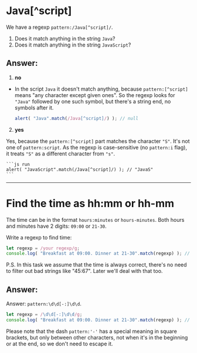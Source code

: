# Java[^script]

We have a regexp `pattern:/Java[^script]/`.

1. Does it match anything in the string `Java`?
2. Does it match anything in the string `JavaScript`?

## **Answer**:

1. **no**

- In the script `Java` it doesn't match anything, because `pattern:[^script]` means "any character except given ones". So the regexp looks for `"Java"` followed by one such symbol, but there's a string end, no symbols after it.

    ```js run
    alert( "Java".match(/Java[^script]/) ); // null
    ```

2. **yes**

Yes, because the `pattern:[^script]` part matches the character `"S"`. It's not one of `pattern:script`. As the regexp is case-sensitive (no `pattern:i` flag), it treats `"S"` as a different character from `"s"`.

    ```js run
    alert( "JavaScript".match(/Java[^script]/) ); // "JavaS"
    ```

---

# Find the time as hh:mm or hh-mm

The time can be in the format `hours:minutes` or `hours-minutes`. Both hours and minutes have 2 digits:  `09:00` or `21-30`.

Write a regexp to find time:

```js
let regexp = /your regexp/g;
console.log( "Breakfast at 09:00. Dinner at 21-30".match(regexp) ); // 09:00, 21-30
```

P.S. In this task we assume that the time is always correct, there's no need to filter out bad strings like "45:67". Later we'll deal with that too.

## **Answer**:

Answer: `pattern:\d\d[-:]\d\d`.

```js run
let regexp = /\d\d[-:]\d\d/g;
console.log( "Breakfast at 09:00. Dinner at 21-30".match(regexp) ); // 09:00, 21-30
```

Please note that the dash `pattern:'-'` has a special meaning in square brackets, but only between other characters, not when it's in the beginning or at the end, so we don't need to escape it.